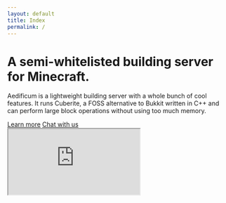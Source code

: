 ```yaml
---
layout: default
title: Index
permalink: /
---
```


<div class="jumbotron padded">
	<h1>A semi-whitelisted building server for Minecraft.</h1>
	<p class="lead">Aedificum is a lightweight building server with a whole bunch of cool features. It runs Cuberite, a FOSS alternative to Bukkit written in C++ and can perform large block operations without using too much memory.</p>
	<a class="btn btn-large" id="btn-left" href="/about">Learn more</a>
	<a class="btn btn-large btn-success" id="btn-right" href="/irc">Chat with us</a>
</div>
<!-- Embedded gameserver map -->
<div class="hero-unit">
	<!-- world_classic -> surface & zoom -> 6 & x -> 0, z -> 16, y -> 64 -->
	<iframe src="https://map.aedi.app/#world_classic/0/6/0/16/64"></iframe>
</div>
